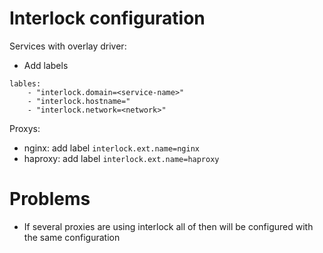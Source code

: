 # Interlock configuration

Services with overlay driver:

- Add labels 
```
lables:
    - "interlock.domain=<service-name>"
    - "interlock.hostname="
    - "interlock.network=<network>"
```

Proxys:

- nginx: add label `interlock.ext.name=nginx`
- haproxy: add label `interlock.ext.name=haproxy`

# Problems

- If several proxies are using interlock all of then will be configured with the same configuration
